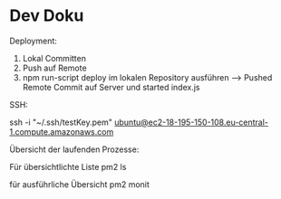# Dev Doku

Deployment:

1. Lokal Committen
2. Push auf Remote
3. npm run-script deploy im lokalen Repository ausführen --> Pushed Remote Commit auf Server und started index.js

SSH:

ssh -i "~/.ssh/testKey.pem" ubuntu@ec2-18-195-150-108.eu-central-1.compute.amazonaws.com

Übersicht der laufenden Prozesse:

Für übersichtlichte Liste
pm2 ls

für ausführliche Übersicht
pm2 monit 